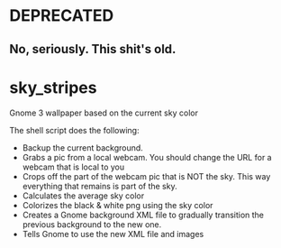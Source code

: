 # DEPRECATED

## No, seriously.  This shit's old.

sky_stripes
===========

Gnome 3 wallpaper based on the current sky color

The shell script does the following:

* Backup the current background.
* Grabs a pic from a local webcam. You should change the URL for a webcam that
  is local to you
* Crops off the part of the webcam pic that is NOT the sky. This way
  everything that remains is part of the sky.
* Calculates the average sky color
* Colorizes the black & white png using the sky color
* Creates a Gnome background XML file to gradually transition the previous
  background to the new one.
* Tells Gnome to use the new XML file and images
